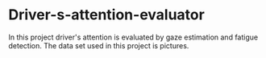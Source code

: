 # Driver-s-attention-evaluator
In this project driver's attention is evaluated by gaze estimation and fatigue detection. The data set used in this project is pictures.
